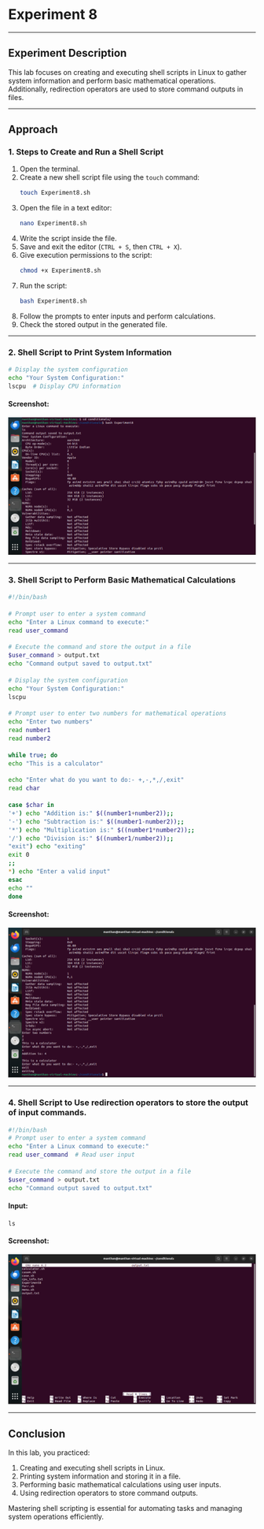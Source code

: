 # Experiment 8

---

## Experiment Description
This lab focuses on creating and executing shell scripts in Linux to gather system information and perform basic mathematical operations. Additionally, redirection operators are used to store command outputs in files.

---

## Approach

### 1. Steps to Create and Run a Shell Script
1. Open the terminal.
2. Create a new shell script file using the `touch` command:
   ```bash
   touch Experiment8.sh
   ```
3. Open the file in a text editor:
   ```bash
   nano Experiment8.sh
   ```
4. Write the script inside the file.
5. Save and exit the editor (`CTRL + S`, then `CTRL + X`).
6. Give execution permissions to the script:
   ```bash
   chmod +x Experiment8.sh
   ```
7. Run the script:
   ```bash
   bash Experiment8.sh
   ```
8. Follow the prompts to enter inputs and perform calculations.
9. Check the stored output in the generated file.

---

### 2. Shell Script to Print System Information

```bash
# Display the system configuration
echo "Your System Configuration:"
lscpu  # Display CPU information
```

#### Screenshot:
![System Information Script](./Systeminfo.png)

---

### 3. Shell Script to Perform Basic Mathematical Calculations

```bash
#!/bin/bash

# Prompt user to enter a system command
echo "Enter a Linux command to execute:"
read user_command

# Execute the command and store the output in a file
$user_command > output.txt
echo "Command output saved to output.txt"

# Display the system configuration
echo "Your System Configuration:"
lscpu

# Prompt user to enter two numbers for mathematical operations
echo "Enter two numbers"
read number1
read number2

while true; do
echo "This is a calculator"

echo "Enter what do you want to do:- +,-,*,/,exit"
read char

case $char in
'+') echo "Addition is:" $((number1+number2));;
'-') echo "Subtraction is:" $((number1-number2));;
'*') echo "Multiplication is:" $((number1*number2));;
'/') echo "Division is:" $((number1/number2));;
"exit") echo "exiting"
exit 0
;;
*) echo "Enter a valid input" 
esac
echo ""
done
```

#### Screenshot:
![Mathematical Calculation Script](./mathcalculation.png)

---

### 4. Shell Script to Use redirection operators to store the output of input commands.

```bash
#!/bin/bash
# Prompt user to enter a system command
echo "Enter a Linux command to execute:"
read user_command  # Read user input

# Execute the command and store the output in a file
$user_command > output.txt
echo "Command output saved to output.txt"

```

#### Input:
```
ls
```
#### Screenshot:
![Mathematical Calculation Script](./output+output_file.png)

---

## Conclusion
In this lab, you practiced:
1. Creating and executing shell scripts in Linux.
2. Printing system information and storing it in a file.
3. Performing basic mathematical calculations using user inputs.
4. Using redirection operators to store command outputs.

Mastering shell scripting is essential for automating tasks and managing system operations efficiently.
